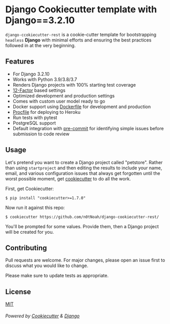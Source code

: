 # Django Cookiecutter template with Django==3.2.10 

`django-ccokiecutter-rest` is a cookie-cutter template for bootstrapping `headless` **Django** with minimal efforts and ensuring the best practices followed in at the very beginning.

## Features

- For Django 3.2.10
- Works with Python 3.9/3.8/3.7
- Renders Django projects with 100% starting test coverage
- [12-Factor](http://12factor.net/) based settings
- Optimized development and production settings
- Comes with custom user model ready to go
- Docker support using [Dockerfile](https://github.com/docker) for development and production
- [Procfile](https://devcenter.heroku.com/articles/procfile) for deploying to Heroku
- Run tests with pytest
- PostgreSQL support
- Default integration with [pre-commit](https://github.com/pre-commit/pre-commit) for identifying simple issues before submission to code review

## Usage

Let's pretend you want to create a Django project called "petstore". Rather than using `startproject`
and then editing the results to include your name, email, and various configuration issues that always get forgotten until the worst possible moment, get [cookiecutter](https://github.com/cookiecutter/cookiecutter) to do all the work.

First, get Cookiecutter:

    $ pip install "cookiecutter>=1.7.0"

Now run it against this repo:

    $ cookiecutter https://github.com/n0tNoah/django-cookiecutter-rest/

You'll be prompted for some values. Provide them, then a Django project will be created for you.

## Contributing

Pull requests are welcome. For major changes, please open an issue first to discuss what you would like to change.

Please make sure to update tests as appropriate.

## License

[MIT](https://choosealicense.com/licenses/mit/)

###### Powered by [Cookiecutter](https://github.com/cookiecutter/cookiecutter) & [Django](https://www.djangoproject.com/)
